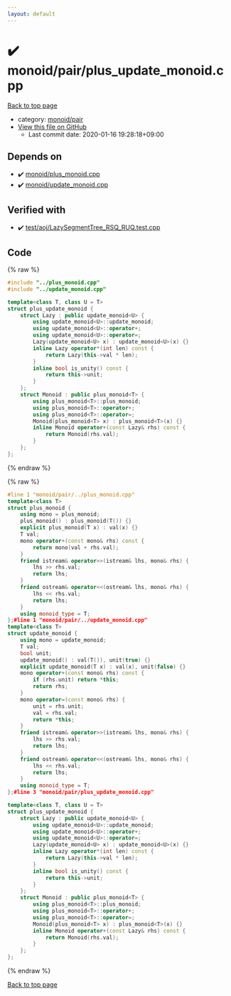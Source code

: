 ```yaml
---
layout: default
---
```


<!-- mathjax config similar to math.stackexchange -->
<script type="text/javascript" async
  src="https://cdnjs.cloudflare.com/ajax/libs/mathjax/2.7.5/MathJax.js?config=TeX-MML-AM_CHTML">
</script>
<script type="text/x-mathjax-config">
  MathJax.Hub.Config({
    TeX: { equationNumbers: { autoNumber: "AMS" }},
    tex2jax: {
      inlineMath: [ ['$','$'] ],
      processEscapes: true
    },
    "HTML-CSS": { matchFontHeight: false },
    displayAlign: "left",
    displayIndent: "2em"
  });
</script>

<script type="text/javascript" src="https://cdnjs.cloudflare.com/ajax/libs/jquery/3.4.1/jquery.min.js"></script>
<script src="https://cdn.jsdelivr.net/npm/jquery-balloon-js@1.1.2/jquery.balloon.min.js" integrity="sha256-ZEYs9VrgAeNuPvs15E39OsyOJaIkXEEt10fzxJ20+2I=" crossorigin="anonymous"></script>
<script type="text/javascript" src="../../../assets/js/copy-button.js"></script>
<link rel="stylesheet" href="../../../assets/css/copy-button.css" />


# :heavy_check_mark: monoid/pair/plus_update_monoid.cpp

<a href="../../../index.html">Back to top page</a>

* category: <a href="../../../index.html#8bd1ab4c7cd9516f57d0eb7bdbde5819">monoid/pair</a>
* <a href="{{ site.github.repository_url }}/blob/master/monoid/pair/plus_update_monoid.cpp">View this file on GitHub</a>
    - Last commit date: 2020-01-16 19:28:18+09:00




## Depends on

* :heavy_check_mark: <a href="../plus_monoid.cpp.html">monoid/plus_monoid.cpp</a>
* :heavy_check_mark: <a href="../update_monoid.cpp.html">monoid/update_monoid.cpp</a>


## Verified with

* :heavy_check_mark: <a href="../../../verify/test/aoj/LazySegmentTree_RSQ_RUQ.test.cpp.html">test/aoj/LazySegmentTree_RSQ_RUQ.test.cpp</a>


## Code

<a id="unbundled"></a>
{% raw %}
```cpp
#include "../plus_monoid.cpp"
#include "../update_monoid.cpp"

template<class T, class U = T>
struct plus_update_monoid {
	struct Lazy : public update_monoid<U> {
		using update_monoid<U>::update_monoid;
		using update_monoid<U>::operator+;
		using update_monoid<U>::operator=;
		Lazy(update_monoid<U> x) : update_monoid<U>(x) {}
		inline Lazy operator*(int len) const {
			return Lazy(this->val * len);
		}
		inline bool is_unity() const {
			return this->unit;
		}
	};
	struct Monoid : public plus_monoid<T> {
		using plus_monoid<T>::plus_monoid;
		using plus_monoid<T>::operator+;
		using plus_monoid<T>::operator=;
		Monoid(plus_monoid<T> x) : plus_monoid<T>(x) {}
		inline Monoid operator+(const Lazy& rhs) const {
			return Monoid(rhs.val);
		}
	};
};
```
{% endraw %}

<a id="bundled"></a>
{% raw %}
```cpp
#line 1 "monoid/pair/../plus_monoid.cpp"
template<class T>
struct plus_monoid {
	using mono = plus_monoid;
	plus_monoid() : plus_monoid(T()) {}
	explicit plus_monoid(T x) : val(x) {}
	T val;
	mono operator+(const mono& rhs) const {
		return mono(val + rhs.val);
	}
	friend istream& operator>>(istream& lhs, mono& rhs) {
		lhs >> rhs.val;
		return lhs;
	}
	friend ostream& operator<<(ostream& lhs, mono& rhs) {
		lhs << rhs.val;
		return lhs;
	}
	using monoid_type = T;
};#line 1 "monoid/pair/../update_monoid.cpp"
template<class T>
struct update_monoid {
	using mono = update_monoid;
	T val;
	bool unit;
	update_monoid() : val(T()), unit(true) {}
	explicit update_monoid(T x) : val(x), unit(false) {}
	mono operator+(const mono& rhs) const {
		if (rhs.unit) return *this;
		return rhs;
	}
	mono operator=(const mono& rhs) {
		unit = rhs.unit;
		val = rhs.val;
		return *this;
	}
	friend istream& operator>>(istream& lhs, mono& rhs) {
		lhs >> rhs.val;
		return lhs;
	}
	friend ostream& operator<<(ostream& lhs, mono& rhs) {
		lhs << rhs.val;
		return lhs;
	}
	using monoid_type = T;
};#line 3 "monoid/pair/plus_update_monoid.cpp"

template<class T, class U = T>
struct plus_update_monoid {
	struct Lazy : public update_monoid<U> {
		using update_monoid<U>::update_monoid;
		using update_monoid<U>::operator+;
		using update_monoid<U>::operator=;
		Lazy(update_monoid<U> x) : update_monoid<U>(x) {}
		inline Lazy operator*(int len) const {
			return Lazy(this->val * len);
		}
		inline bool is_unity() const {
			return this->unit;
		}
	};
	struct Monoid : public plus_monoid<T> {
		using plus_monoid<T>::plus_monoid;
		using plus_monoid<T>::operator+;
		using plus_monoid<T>::operator=;
		Monoid(plus_monoid<T> x) : plus_monoid<T>(x) {}
		inline Monoid operator+(const Lazy& rhs) const {
			return Monoid(rhs.val);
		}
	};
};
```
{% endraw %}

<a href="../../../index.html">Back to top page</a>


